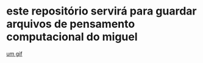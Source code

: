# este repositório servirá para guardar arquivos de pensamento computacional do miguel

[um gif](https://media1.tenor.com/m/4fH8zSIuSvcAAAAd/cristiano-ronaldo-soccer.gif)
